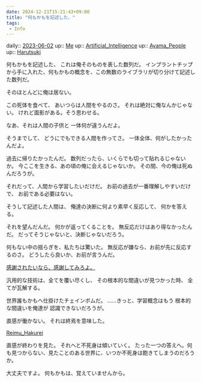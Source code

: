 ```yaml
---
date: 2024-12-21T15:21:43+09:00
title: "何もかもを記述した、"
tags:
 - Info
---
```


daily:: [2023-06-02](/Daily_Note/2023-06-02.md)
up:: [Me](../Bar/Novel/Chaos/Me.md)
up:: [Artificial_Intelligence](../Bar/Novel/Topics/Artificial_Intelligence.md)
up:: [Ayama_People](../Bar/Novel/Nacaria/Ayama_People.md)
up:: [Harutsuki](../Bar/Novel/Nacaria/Harutsuki.md)

何もかもを記述した、
これは俺そのものを表した数列だ。
インプラントチップから手に入れた、何もかもの概念を、この無数のライブラリが切り分けて記述した数列だ。

そのほとんどに俺は居ない。

この死体を食べて、
あいつらは人間をやるのさ。
それは絶対に俺なんかじゃない。
けれど面影がある。そう思わせる。

なあ、それは人間の子供と
一体何が違うんだよ。

そうまでして、
どうにでもできる人間を作ってさ。
一体全体、何がしたかったんだよ。


過去に帰りたかったんだ。
数列だったら、いくらでも切って貼れるじゃないか。
今ここを生きる、あの頃の俺に会えるじゃないか。
その間、今の俺は死ぬんだろうが。

それだって、人間から学習したいだけだ。
お前の過去が一番理解しやすいだけで、
お前である必要はない。


そうして記述した人間は、
俺達の決断に何より素早く反応して、
何かを答える。

それを望んだんだ。
何かが返ってくることを。
無反応だけはあり得なかったんだ。
だってそうじゃないと、決断じゃないだろう。

何もない中の揺らぎを、私たちは驚いた。
無反応が嫌なら、お前が先に反応するのさ。
どうしたら良いか、お前が言うんだ。

[感謝されたいなら、感謝してみろよ。](感謝されたいなら、感謝してみろよ。.md)


汎用的な技術は、全てを覆い尽くし、
その根本的な間違いが見つかった時、
全てが瓦解する。

世界誰もかもへ仕掛けたチェインボムだ。
……きっと、学習概念はもう
根本的な間違いを俺達が
認識できないだろうが。

直感が働かない。
それは終焉を意味した。

[Reimu_Hakurei](../Bar/Novel/Touhou_Project/Reimu_Hakurei.md)

直感が終わりを見た。
それへと不死身は傾いていく。
たった一つの答えへ。何も見つからない、見たことのある世界に、いつか不死身は飽きてしまうのだろうか。

大丈夫ですよ。
何もかもは、覚えていませんから。



